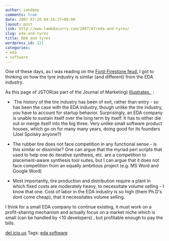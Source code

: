 ```yaml
---
author: sandeep
comments: true
date: 2007-07-28 04:16:27+00:00
layout: post
link: http://www.lambdacurry.com/2007/07/eda-and-tyres/
slug: eda-and-tyres
title: EDA and tyres
wordpress_id: 121
categories:
- eda
- software
---
```


One of these days, as I was reading on the [Ford-Firestone feud,](http://www.encyclopedia.com/doc/1G1-68642804.html) I got to thinking on how the tyre industry is similar (and different) from the EDA industry.

As this page of JSTOR(as part of the Journal of Marketing) [illustrates, ](http://links.jstor.org/sici?sici=0022-2429%28196607%2930%3A3%3C47%3ACOP%3E2.0.CO%3B2-8&size=LARGE&origin=JSTOR-enlargePage) :



	
  *  The history of the tire industry has been of exit, rather than entry - so has been the case with the EDA industry, though unlike the tire industry, you have to account for startup behavior. Surprisingly, an EDA company is unable to sustain itself over the long term by itself. It has to either die out or merge itself into the big three. Very unlike small software product houses, which go on for many many years, doing good for its founders (Joel Spolsky anyone?)

	
  * The rubber tire does not face competition in any functional sense - is this similar or dissimilar? One can argue that the myriad perl scripts that used to help one do iterative synthesis, etc. are a competition to placement-aware synthesis tool suites, but I can argue that it does not face competition from an equally ambitious project (e.g. MS Word and Google Word)

	
  * Most importantly, tire production and distribution require a plant in which fixed costs are moderately heavy, to necessitate volume selling - I know that one. Cost of labor in the EDA industry is so high (them Ph.D's dont come cheap), that it necessitates volume selling.


I think for a small EDA company to continue existing, it must work on a profit-sharing mechanism and actually focus on a market niche which is small (can be handled by <10 developers) , but profitable enough to pay the bills.

[del.icio.us](http://del.icio.us) Tags: [eda ](http://del.icio.us/sss8ue/edal)[software](http://del.icio.us/sss8ue/software)
